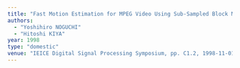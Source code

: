 ```yaml
---
title: "Fast Motion Estimation for MPEG Video Using Sub-Sampled Block Method"
authors:
  - "Yoshihiro NOGUCHI"
  - "Hitoshi KIYA"
year: 1998
type: "domestic"
venue: "IEICE Digital Signal Processing Symposium, pp. C1.2, 1998-11-01."
---
```

